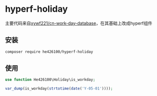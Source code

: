# hyperf-holiday

主要代码来自[xywf221/cn-work-day-database](https://github.com/xywf221/cn-work-day-database/)，在其基础上改成hyperf组件


## 安装

```bash
composer require he426100/hyperf-holiday
```

## 使用
```php
use function He426100\Holiday\is_workday;

var_dump(is_workday(strtotime(date('Y-05-01'))));
```
